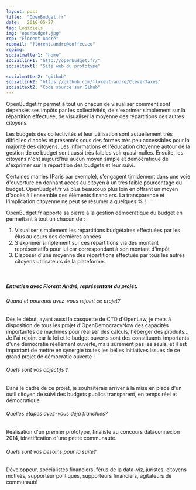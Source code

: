 ```yaml
---
layout: post
title:  "OpenBudget.fr"
date:   2016-05-27
tag: Logiciels
img: "openbudget.jpg"
rep: "Florent André"
repmail: "florent.andre@ooffee.eu"
repimg:
socialmatter1: "home"
sociallink1: "http://openbudget.fr/"
socialtext1: "Site web du prototype"

socialmatter2: "github"
sociallink2: "https://github.com/florent-andre/CleverTaxes"
socialtext2: "Code source sur Gihub"
---
```


OpenBudget.fr permet à tout un chacun de visualiser comment sont dépensés ses impôts par les collectivités, de s'exprimer simplement sur la répartition effectuée, de visualiser la moyenne des répartitions des autres citoyens.


Les budgets des collectivités et leur utilisation sont actuellement très difficiles d'accès et présentés sous des formes très peu accessibles pour la majorité des citoyens. Les informations et l'éducation citoyenne autour de la gestion de ce budget sont aussi très faibles voir quasi-nulles. Ensuite, les citoyens n'ont aujourd'hui aucun moyen simple et démocratique de s'exprimer sur la répartition des budgets et leur suivi.

Certaines mairies (Paris par exemple), s'engagent timidement dans une voie d'ouverture en donnant accès au citoyen à un très faible pourcentage du budget. OpenBudget.fr va plus beaucoup plus loin en offrant un moyen d'accès à l'ensemble des éléments financiers. La transparence et l'implication citoyenne ne peut se résumer à quelques % !



OpenBudget.fr apporte sa pierre à la gestion démocratique du budget en permettant à tout un chacun de : 
1) Visualiser simplement les répartitions budgétaires effectuées par les élus au cours des dernières années
2) S'exprimer simplement sur ces répartitions via des montant représentatifs pour lui car correspondant à son montant d'impôt
3) Disposer d'une moyenne des répartitions effectués par tous les autres citoyens utilisateurs de la plateforme.

<br>

##### Entretien avec Florent André, représentant du projet.

###### Quand et pourquoi avez-vous rejoint ce projet?

Dès le début, ayant aussi la casquette de CTO d'OpenLaw, je mets à disposition de tous les projet d'OpenDemocracyNow des capacités importantes de machines pour réaliser des calculs, héberger des produits... Je l'ai rejoint car la loi et le budget ouverts sont des constituants importants d'une démocratie réellement ouverte, mais sûrement pas les seuls, et il est important de mettre en synergie toutes les belles initiatives issues de ce grand projet de démocratie ouverte !

###### Quels sont vos objectifs ?

Dans le cadre de ce projet, je souhaiterais arriver à la mise en place d'un outil citoyen de suivi des budgets publics transparent, en temps réel et démocratique.

###### Quelles étapes avez-vous déjà franchies?

Réalisation d'un premier prototype, finaliste au concours dataconnexion 2014, idnetification d'une petite communauté.

###### Quels sont vos besoins pour la suite?

Développeur, spécialistes financiers, férus de la data-viz, juristes, citoyens motivés, supporteur politiques, supporteurs financiers, agitateurs de communauté
